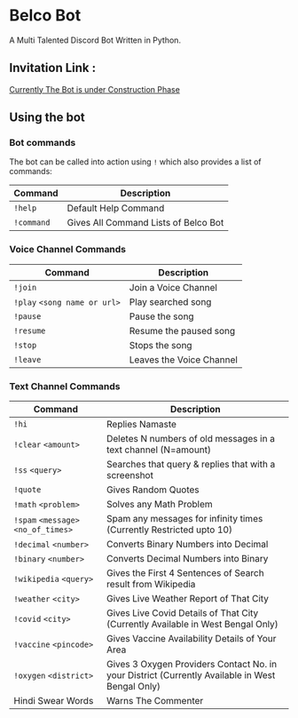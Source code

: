 # Belco Bot
A Multi Talented Discord Bot Written in Python.

## Invitation Link :
[Currently The Bot is under Construction Phase](https://discord.com/api/oauth2/authorize?client_id=847096639704793153&permissions=3224890688&scope=bot)

## Using the bot
### Bot commands
The bot can be called into action using `!` which also provides a list of commands:

Command                               | Description
------------------------------------- | -------------------------------------
`!help`                               | Default Help Command
`!command`                            | Gives All Command Lists of Belco Bot

###  Voice Channel Commands
Command                               | Description
------------------------------------- | -------------------------------------
`!join`                               | Join a Voice Channel
`!play` `<song name or url>`          | Play searched song
`!pause`                              | Pause the song
`!resume`                             | Resume the paused song
`!stop`                               | Stops the song
`!leave`                              | Leaves the Voice Channel

### Text Channel Commands
Command                               | Description
------------------------------------- | -------------------------------------
`!hi`                                 | Replies Namaste
`!clear` `<amount>`                   | Deletes N numbers of old messages in a text channel (N=amount)
`!ss` `<query>`                       | Searches that query & replies that with a screenshot
`!quote`                              | Gives Random Quotes
`!math` `<problem>`                   | Solves any Math Problem
`!spam` `<message>` `<no_of_times>`   | Spam any messages for infinity times (Currently Restricted upto 10)
`!decimal` `<number>`                 | Converts Binary Numbers into Decimal
`!binary` `<number>`                  | Converts Decimal Numbers into Binary
`!wikipedia` `<query>`                | Gives the First 4 Sentences of Search result from Wikipedia
`!weather` `<city>`                   | Gives Live Weather Report of That City
`!covid` `<city>`                     | Gives Live Covid Details of That City (Currently Available in West Bengal Only)
`!vaccine` `<pincode>`                | Gives Vaccine Availability Details of Your Area
`!oxygen` `<district>`                | Gives 3 Oxygen Providers Contact No. in your District (Currently Available in West Bengal Only)
Hindi Swear Words                     | Warns The Commenter
